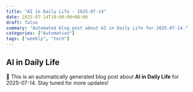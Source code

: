 ```yaml
---
title: "AI in Daily Life - 2025-07-14"
date: 2025-07-14T10:00:00+00:00
draft: false
summary: "Automated blog post about AI in Daily Life for 2025-07-14."
categories: ["Automation"]
tags: ["weekly", "tech"]
---
```


## AI in Daily Life

🚀 This is an automatically generated blog post about **AI in Daily Life** for 2025-07-14. Stay tuned for more updates!
